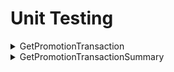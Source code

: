 # Unit Testing

<details><summary> GetPromotionTransaction </summary>

General Test Data:
```sh
PlayerId = 1146580829,
PlayerName = "zhihaochan",
PromotionId = 556,
OperatorIds = new List<uint> { 1 },
OperatorTokens = new List<string> { `operatorTokens` },
CallerOperatorId = 1,
CallerOperatorToken = "abcd",
PageNumber = 1,
RowCount = 25,
ServiceType = `serviceType`,
```

Valid Test Data:
```sh
serviceType = ServiceType.External
operatorTokens = null

serviceType = ServiceType.BackOffice
operatorTokens = "abcd"

serviceType = ServiceType.GameProxy
operatorTokens = "abcd"
```

Invalid Test Data:
```sh
serviceType = ServiceType.External
operatorTokens = "123!@#"

serviceType = ServiceType.BackOffice
operatorTokens = "123!@#"

serviceType = ServiceType.GameProxy
operatorTokens = "123!@#"
```

</details>

<details><summary> GetPromotionTransactionSummary </summary>

General Test Data:
```sh
StartTime = new DateTime(2023, 01, 01),
EndTime = new DateTime(2023, 04, 30),
PromotionId = 419,
Currency = "CNY",
OperatorIds = new List<uint> { operaterId },
OperatorTokens = new List<string> { operatorTokens },
CallerOperatorId = 1,
CallerOperatorToken = "abcd",
PageNumber = 1,
RowCount = 15,
OrderBy = "player_id",
SortBy = (int)Sorting.Ascending,
ServiceType = serviceType,
```

Valid Test Data:
```sh
serviceType = ServiceType.External
- operatorTokens = null, operatorId = 0

serviceType = ServiceType.BackOffice
- operatorTokens = null, operatorId = 0
- operatorTokens = "abcd", operatorId = 1
```

Invalid Test Data:
```sh
serviceType = ServiceType.External
operatorTokens = "123!@#"

serviceType = ServiceType.BackOffice
operatorTokens = "123!@#"
```

</details>


